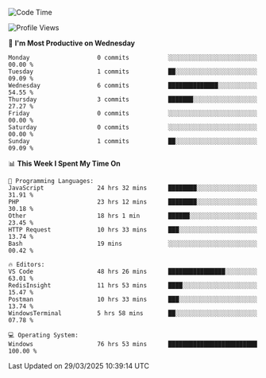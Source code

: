 <!--START_SECTION:waka-->
![Code Time](http://img.shields.io/badge/Code%20Time-4%2C487%20hrs%2048%20mins-blue)

![Profile Views](http://img.shields.io/badge/Profile%20Views-0-blue)

📅 **I'm Most Productive on Wednesday** 

```text
Monday                   0 commits           ░░░░░░░░░░░░░░░░░░░░░░░░░   00.00 % 
Tuesday                  1 commits           ██░░░░░░░░░░░░░░░░░░░░░░░   09.09 % 
Wednesday                6 commits           ██████████████░░░░░░░░░░░   54.55 % 
Thursday                 3 commits           ███████░░░░░░░░░░░░░░░░░░   27.27 % 
Friday                   0 commits           ░░░░░░░░░░░░░░░░░░░░░░░░░   00.00 % 
Saturday                 0 commits           ░░░░░░░░░░░░░░░░░░░░░░░░░   00.00 % 
Sunday                   1 commits           ██░░░░░░░░░░░░░░░░░░░░░░░   09.09 % 
```


📊 **This Week I Spent My Time On** 

```text
💬 Programming Languages: 
JavaScript               24 hrs 32 mins      ████████░░░░░░░░░░░░░░░░░   31.91 % 
PHP                      23 hrs 12 mins      ████████░░░░░░░░░░░░░░░░░   30.18 % 
Other                    18 hrs 1 min        ██████░░░░░░░░░░░░░░░░░░░   23.45 % 
HTTP Request             10 hrs 33 mins      ███░░░░░░░░░░░░░░░░░░░░░░   13.74 % 
Bash                     19 mins             ░░░░░░░░░░░░░░░░░░░░░░░░░   00.42 % 

🔥 Editors: 
VS Code                  48 hrs 26 mins      ████████████████░░░░░░░░░   63.01 % 
RedisInsight             11 hrs 53 mins      ████░░░░░░░░░░░░░░░░░░░░░   15.47 % 
Postman                  10 hrs 33 mins      ███░░░░░░░░░░░░░░░░░░░░░░   13.74 % 
WindowsTerminal          5 hrs 58 mins       ██░░░░░░░░░░░░░░░░░░░░░░░   07.78 % 

💻 Operating System: 
Windows                  76 hrs 53 mins      █████████████████████████   100.00 % 
```


 Last Updated on 29/03/2025 10:39:14 UTC
<!--END_SECTION:waka-->
